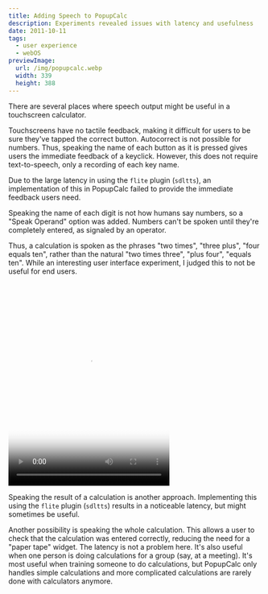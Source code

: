 ```yaml
---
title: Adding Speech to PopupCalc
description: Experiments revealed issues with latency and usefulness
date: 2011-10-11
tags:
  - user experience
  - webOS
previewImage:
  url: /img/popupcalc.webp
  width: 339
  height: 388
---
```


There are several places where speech output might be useful in a touchscreen calculator.

Touchscreens have no tactile feedback, making it difficult for users to be sure they've tapped the correct button. Autocorrect is not possible for numbers. Thus, speaking the name of each button as it is pressed gives users the immediate feedback of a keyclick. However, this does not require text-to-speech, only a recording of each key name.

Due to the large latency in using the `flite` plugin (`sdltts`), an implementation of this in PopupCalc failed to provide the immediate feedback users need.

Speaking the name of each digit is not how humans say numbers, so a "Speak Operand" option was added. Numbers can't be spoken until they're completely entered, as signaled by an operator.

Thus, a calculation is spoken as the phrases
"two times", "three plus", "four equals ten", rather than the natural "two times three", "plus four", "equals ten". While an interesting user interface experiment, I judged this to not be useful for end users.

<div class="center-horizontal">
	<video controls width="320" height="404" src="/video/PopupCalc speech 3.mp4" poster="/img/popupcalc.webp" playsinline preload="metadata">
			Download the <a href="/video/PopupCalc speech 3.mp4">MP4</a> video.
	</video>
</div>

Speaking the result of a calculation is another approach.
Implementing this using the `flite` plugin (`sdltts`) results in a noticeable latency, but might sometimes be useful.

Another possibility is speaking the whole calculation.
This allows a user to check that the calculation was entered correctly, reducing the need for a "paper tape" widget. The latency is not a problem here.
It's also useful when one person is doing calculations for a group (say, at a meeting).
It's most useful when training someone to do calculations, but PopupCalc only handles simple calculations and more complicated calculations are rarely done with calculators anymore.
